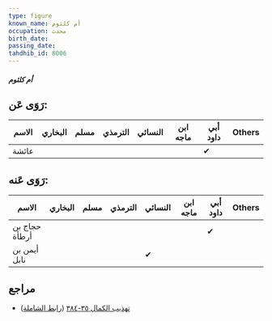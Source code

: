 ```yaml
---
type: figure
known_name: أم كلثوم
occupation: محدث
birth_date:
passing_date:
tahdhib_id: 8006
---
```

##### أم كلثوم

## رَوَى عَن:
| الاسم | البخاري | مسلم | الترمذي | النسائي | ابن ماجه | أبي داود | Others |
| ----- | ------- | ---- | ------- | ------- | -------- | -------- | ------ |
| عائشة |         |      |         |         |          | ✔        |        |
## رَوَى عَنه:
| الاسم         | البخاري | مسلم | الترمذي | النسائي | ابن ماجه | أبي داود | Others |
| ------------- | ------- | ---- | ------- | ------- | -------- | -------- | ------ |
| حجاج بن أرطأة |         |      |         |         |          | ✔        |        |
| أيمن بن نابل  |         |      |         | ✔       |          |          |        |
## مراجع
- [تهذيب الكمال ٣٥-٣٨٤](obsidian://open?vault=Tahdhib-al-Kamal&file=Figures/٨٠٠٦-أم%20كلثوم) ([رابط الشاملة](https://shamela.ws/book/3722/18983))